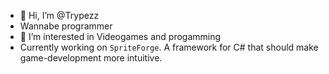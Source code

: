 - 👋 Hi, I’m @Trypezz
- Wannabe programmer
- 👀 I’m interested in Videogames and progamming
- Currently working on `SpriteForge`. A framework for C# that should make game-development more intuitive. 
<!---
Trypezz/Trypezz is a ✨ special ✨ repository because its `README.md` (this file) appears on your GitHub profile.
You can click the Preview link to take a look at your changes.
--->
